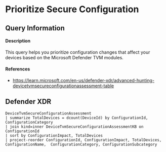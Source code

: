 # Prioritize Secure Configuration

## Query Information

#### Description
This query helps you prioritize configuration changes that affect your devices based on the Microsoft Defender TVM modules.

#### References
- https://learn.microsoft.com/en-us/defender-xdr/advanced-hunting-devicetvmsecureconfigurationassessment-table

## Defender XDR
```KQL
DeviceTvmSecureConfigurationAssessment
| summarize TotalDevices = dcount(DeviceId) by ConfigurationId, ConfigurationCategory
| join kind=inner DeviceTvmSecureConfigurationAssessmentKB on ConfigurationId
| sort by ConfigurationImpact, TotalDevices
| project-reorder ConfigurationId, ConfigurationImpact, TotalDevices, ConfigurationName,  ConfigurationCategory, ConfigurationSubcategory
```
